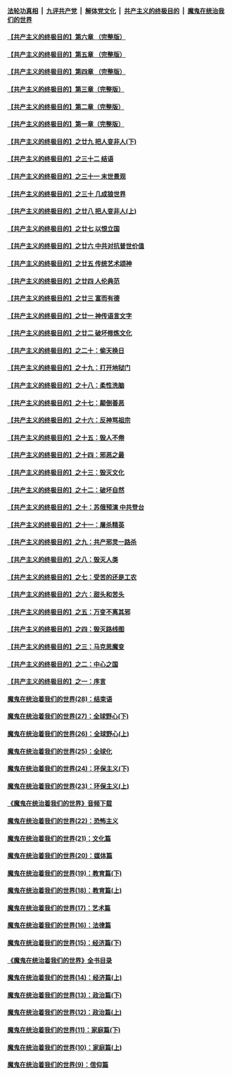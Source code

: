 

####  [法轮功真相](../../../../basic/blob/master/README.md?t=04081430) &nbsp;|&nbsp; [九评共产党](../../../../9ping.md/blob/master/README.md?t=04081430) &nbsp;|&nbsp; [解体党文化](../../../../jtdwh.md/blob/master/README.md?t=04081430)  &nbsp;|&nbsp; [共产主义的终极目的](../../../../gczydzjmd.md/blob/master/README.md?t=04081430) &nbsp;|&nbsp; [魔鬼在统治我们的世界](../../../../mgztzwmdsj.md/blob/master/README.md?t=04081430) 

#### [【共产主义的终极目的】第六章 （完整版）](../pages/nsc422/n11428913.md?t=04081430) 

#### [【共产主义的终极目的】第五章 （完整版）](../pages/nsc422/n11428912.md?t=04081430) 

#### [【共产主义的终极目的】第四章 （完整版）](../pages/nsc422/n11428907.md?t=04081430) 

#### [【共产主义的终极目的】第三章（完整版）](../pages/nsc422/n11428848.md?t=04081430) 

#### [【共产主义的终极目的】第二章（完整版）](../pages/nsc422/n11428831.md?t=04081430) 

#### [【共产主义的终极目的】第一章（完整版）](../pages/nsc422/n11417651.md?t=04081430) 

#### [【共产主义的终极目的】之廿九 把人变非人(下)](../pages/nsc422/n11344140.md?t=04081430) 

#### [【共产主义的终极目的】之三十二 结语](../pages/nsc422/n11360535.md?t=04081430) 

#### [【共产主义的终极目的】之三十一 末世景观](../pages/nsc422/n11351129.md?t=04081430) 

#### [【共产主义的终极目的】之三十 几成狼世界](../pages/nsc422/n11348280.md?t=04081430) 

#### [【共产主义的终极目的】之廿八 把人变非人(上)](../pages/nsc422/n11340492.md?t=04081430) 

#### [【共产主义的终极目的】之廿七 以恨立国](../pages/nsc422/n11336944.md?t=04081430) 

#### [【共产主义的终极目的】之廿六 中共对抗普世价值](../pages/nsc422/n11324785.md?t=04081430) 

#### [【共产主义的终极目的】之廿五 传统艺术颂神](../pages/nsc422/n11296396.md?t=04081430) 

#### [【共产主义的终极目的】之廿四 人伦典范](../pages/nsc422/n11296397.md?t=04081430) 

#### [【共产主义的终极目的】之廿三 富而有德](../pages/nsc422/n11283598.md?t=04081430) 

#### [【共产主义的终极目的】之廿一 神传语言文字](../pages/nsc422/n11263265.md?t=04081430) 

#### [【共产主义的终极目的】之廿二 破坏修炼文化](../pages/nsc422/n11245728.md?t=04081430) 

#### [【共产主义的终极目的】之二十：偷天换日](../pages/nsc422/n11238846.md?t=04081430) 

#### [【共产主义的终极目的】之十九：打开地狱门](../pages/nsc422/n11206376.md?t=04081430) 

#### [【共产主义的终极目的】之十八：柔性洗脑](../pages/nsc422/n11199994.md?t=04081430) 

#### [【共产主义的终极目的】之十七：颠倒善恶](../pages/nsc422/n11179782.md?t=04081430) 

#### [【共产主义的终极目的】之十六：反神骂祖宗](../pages/nsc422/n11166798.md?t=04081430) 

#### [【共产主义的终极目的】之十五：毁人不倦](../pages/nsc422/n11166792.md?t=04081430) 

#### [【共产主义的终极目的】之十四：邪恶之最](../pages/nsc422/n11150249.md?t=04081430) 

#### [【共产主义的终极目的】之十三：毁灭文化](../pages/nsc422/n11135227.md?t=04081430) 

#### [【共产主义的终极目的】之十二：破坏自然](../pages/nsc422/n11135214.md?t=04081430) 

#### [【共产主义的终极目的】之十：苏俄预演 中共登台](../pages/nsc422/n11118424.md?t=04081430) 

#### [【共产主义的终极目的】之十一：屠杀精英](../pages/nsc422/n11118442.md?t=04081430) 

#### [【共产主义的终极目的】之九：共产邪灵一路杀](../pages/nsc422/n11114139.md?t=04081430) 

#### [【共产主义的终极目的】之八：毁灭人类](../pages/nsc422/n11108503.md?t=04081430) 

#### [【共产主义的终极目的】之七：受苦的还是工农](../pages/nsc422/n11101809.md?t=04081430) 

#### [【共产主义的终极目的】之六：甜头和苦头](../pages/nsc422/n11096971.md?t=04081430) 

#### [【共产主义的终极目的】之五：万变不离其邪](../pages/nsc422/n11091285.md?t=04081430) 

#### [【共产主义的终极目的】之四：毁灭路线图](../pages/nsc422/n11086284.md?t=04081430) 

#### [【共产主义的终极目的】之三：马克思魔变](../pages/nsc422/n11061941.md?t=04081430) 

#### [【共产主义的终极目的】之二：中心之国](../pages/nsc422/n11047728.md?t=04081430) 

#### [【共产主义的终极目的】之一：序言](../pages/nsc422/n11086077.md?t=04081430) 

#### [魔鬼在统治着我们的世界(28)：结束语](../pages/nsc422/n10936246.md?t=04081430) 

#### [魔鬼在统治着我们的世界(27)：全球野心(下)](../pages/nsc422/n10928319.md?t=04081430) 

#### [魔鬼在统治着我们的世界(26)：全球野心(上)](../pages/nsc422/n10900318.md?t=04081430) 

#### [魔鬼在统治着我们的世界(25)：全球化](../pages/nsc422/n10788205.md?t=04081430) 

#### [魔鬼在统治着我们的世界(24)：环保主义(下)](../pages/nsc422/n10695307.md?t=04081430) 

#### [魔鬼在统治着我们的世界(23)：环保主义(上)](../pages/nsc422/n10688613.md?t=04081430) 

#### [《魔鬼在统治着我们的世界》音频下载](../pages/nsc422/n10635553.md?t=04081430) 

#### [魔鬼在统治着我们的世界(22)：恐怖主义](../pages/nsc422/n10614727.md?t=04081430) 

#### [魔鬼在统治着我们的世界(21)：文化篇](../pages/nsc422/n10597706.md?t=04081430) 

#### [魔鬼在统治着我们的世界(20)：媒体篇](../pages/nsc422/n10586579.md?t=04081430) 

#### [魔鬼在统治着我们的世界(19)：教育篇(下)](../pages/nsc422/n10564808.md?t=04081430) 

#### [魔鬼在统治着我们的世界(18)：教育篇(上)](../pages/nsc422/n10526970.md?t=04081430) 

#### [魔鬼在统治着我们的世界(17)：艺术篇](../pages/nsc422/n10499093.md?t=04081430) 

#### [魔鬼在统治着我们的世界(16)：法律篇](../pages/nsc422/n10485969.md?t=04081430) 

#### [魔鬼在统治着我们的世界(15)：经济篇(下)](../pages/nsc422/n10469975.md?t=04081430) 

#### [《魔鬼在统治着我们的世界》全书目录](../pages/nsc422/n10464261.md?t=04081430) 

#### [魔鬼在统治着我们的世界(14)：经济篇(上)](../pages/nsc422/n10457370.md?t=04081430) 

#### [魔鬼在统治着我们的世界(13)：政治篇(下)](../pages/nsc422/n10448270.md?t=04081430) 

#### [魔鬼在统治着我们的世界(12)：政治篇(上)](../pages/nsc422/n10444576.md?t=04081430) 

#### [魔鬼在统治着我们的世界(11)：家庭篇(下)](../pages/nsc422/n10440961.md?t=04081430) 

#### [魔鬼在统治着我们的世界(10)：家庭篇(上)](../pages/nsc422/n10435448.md?t=04081430) 

#### [魔鬼在统治着我们的世界(9)：信仰篇](../pages/nsc422/n10432159.md?t=04081430) 

